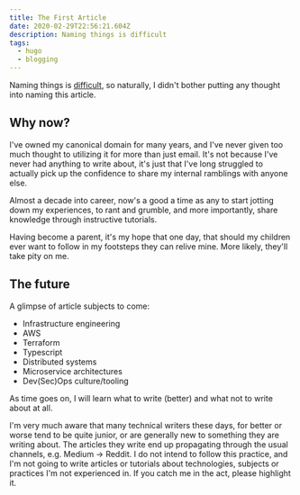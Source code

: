 ```yaml
---
title: The First Article
date: 2020-02-29T22:56:21.604Z
description: Naming things is difficult
tags:
  - hugo
  - blogging
---
```


Naming things is [difficult](http://www.tbray.org/ongoing/When/200x/2005/12/23/UPI), so naturally, I didn't bother putting any thought into naming this article.
<!--more-->

## Why now?

I've owned my canonical domain for many years, and I've never given too much thought to utilizing it for more than just email. It's not because I've never had anything to write about, it's just that I've long struggled to actually pick up the confidence to share my internal ramblings with anyone else.

Almost a decade into career, now's a good a time as any to start jotting down my experiences, to rant and grumble, and more importantly, share knowledge through instructive tutorials.

Having become a parent, it's my hope that one day, that should my children ever want to follow in my footsteps they can relive mine. More likely, they'll take pity on me.

## The future

A glimpse of article subjects to come:

* Infrastructure engineering
* AWS
* Terraform
* Typescript
* Distributed systems
* Microservice architectures
* Dev(Sec)Ops culture/tooling

As time goes on, I will learn what to write (better) and what not to write about at all.

I'm very much aware that many technical writers these days, for better or worse tend to be quite junior, or are generally new to something they are writing about. The articles they write end up propagating through the usual channels, e.g. Medium -> Reddit. I do not intend to follow this practice, and I'm not going to write articles or tutorials about technologies, subjects or practices I'm not experienced in. If you catch me in the act, please highlight it.